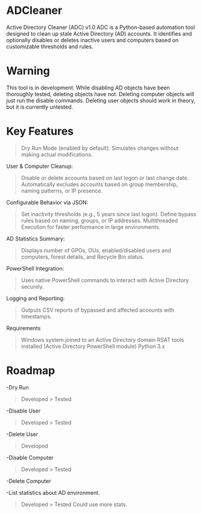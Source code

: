 # ADCleaner
Active Directory Cleaner (ADC) v1.0
ADC is a Python-based automation tool designed to clean up stale Active Directory (AD) accounts. It identifies and optionally disables or deletes inactive users and computers based on customizable thresholds and rules.

# Warning
This tool is in development. While disabling AD objects have been thoroughly tested, deleting objects have not. Deleting computer objects will just run the disable commands. Deleting user objects should work in theory, but it is currently untested.

# Key Features
>Dry Run Mode (enabled by default): Simulates changes without making actual modifications.

User & Computer Cleanup:
>Disable or delete accounts based on last logon or last change date.
>Automatically excludes accounts based on group membership, naming patterns, or IP presence.

Configurable Behavior via JSON:
>Set inactivity thresholds (e.g., 5 years since last logon).
>Define bypass rules based on naming, groups, or IP addresses.
>Multithreaded Execution for faster performance in large environments.

AD Statistics Summary:
>Displays number of GPOs, OUs, enabled/disabled users and computers, forest details, and Recycle Bin status.

PowerShell Integration:
>Uses native PowerShell commands to interact with Active Directory securely.

Logging and Reporting:
>Outputs CSV reports of bypassed and affected accounts with timestamps.

Requirements
>Windows system joined to an Active Directory domain
>RSAT tools installed (Active Directory PowerShell module)
>Python 3.x

# Roadmap
-Dry Run
> Developed > Tested

-Disable User
> Developed > Tested

-Delete User
> Developed

-Disable Computer
> Developed > Tested

-Delete Computer
>

-List statistics about AD environment.
> Developed > Tested
> Could use more stats.
